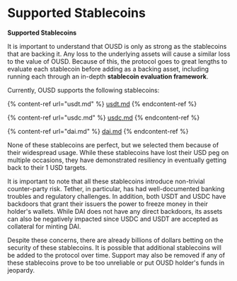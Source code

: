 # Supported Stablecoins

**Supported Stablecoins**

It is important to understand that OUSD is only as strong as the stablecoins that are backing it. Any loss to the underlying assets will cause a similar loss to the value of OUSD. Because of this, the protocol goes to great lengths to evaluate each stablecoin before adding as a backing asset, including running each through an in-depth **stablecoin evaluation framework**.&#x20;

Currently, OUSD supports the following stablecoins:

{% content-ref url="usdt.md" %}
[usdt.md](usdt.md)
{% endcontent-ref %}

{% content-ref url="usdc.md" %}
[usdc.md](usdc.md)
{% endcontent-ref %}

{% content-ref url="dai.md" %}
[dai.md](dai.md)
{% endcontent-ref %}

None of these stablecoins are perfect, but we selected them because of their widespread usage. While these stablecoins have lost their USD peg on multiple occasions, they have demonstrated resiliency in eventually getting back to their 1 USD targets.

It is important to note that all these stablecoins introduce non-trivial counter-party risk. Tether, in particular, has had well-documented banking troubles and regulatory challenges. In addition, both USDT and USDC have backdoors that grant their issuers the power to freeze money in their holder's wallets. While DAI does not have any direct backdoors, its assets can also be negatively impacted since USDC and USDT are accepted as collateral for minting DAI.&#x20;

Despite these concerns, there are already billions of dollars betting on the security of these stablecoins. It is possible that additional stablecoins will be added to the protocol over time. Support may also be removed if any of these stablecoins prove to be too unreliable or put OUSD holder's funds in jeopardy.&#x20;
